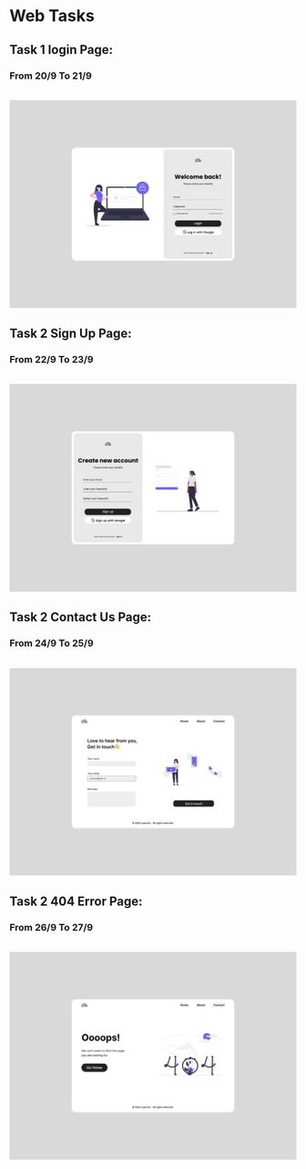 # Web Tasks

## Task 1 login Page:

### From 20/9 To 21/9

<br>
<img src="../Designs/login.png">
<br>

## Task 2 Sign Up Page:

### From 22/9 To 23/9

<br>
<img src="../Designs/sign_up.png">
<br>

## Task 2 Contact Us Page:

### From 24/9 To 25/9

<br>
<img src="../Designs/contact_us.png">
<br>

## Task 2 404 Error Page:

### From 26/9 To 27/9

<br>
<img src="../Designs/error_page.png">
<br>
